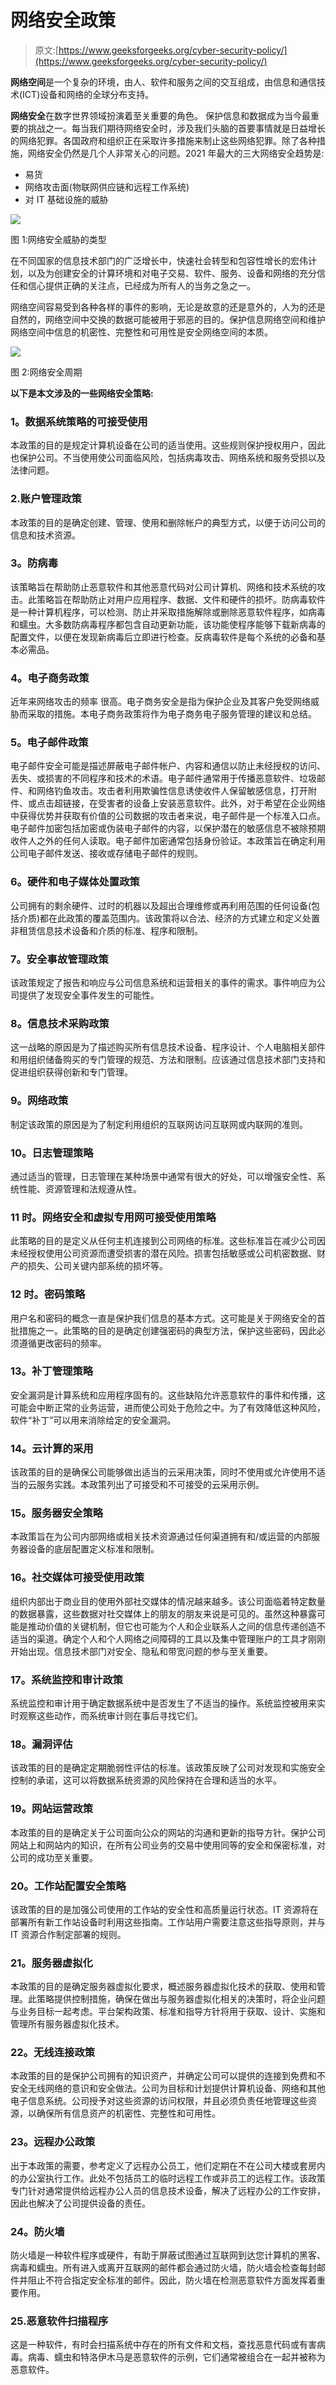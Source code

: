 # 网络安全政策

> 原文:[https://www.geeksforgeeks.org/cyber-security-policy/](https://www.geeksforgeeks.org/cyber-security-policy/)

**网络空间**是一个复杂的环境，由人、软件和服务之间的交互组成，由信息和通信技术(ICT)设备和网络的全球分布支持。

**网络安全**在数字世界领域扮演着至关重要的角色。 保护信息和数据成为当今最重要的挑战之一。每当我们期待网络安全时，涉及我们头脑的首要事情就是日益增长的网络犯罪。各国政府和组织正在采取许多措施来制止这些网络犯罪。除了各种措施，网络安全仍然是几个人非常关心的问题。2021 年最大的三大网络安全趋势是:

*   易货
*   网络攻击面(物联网供应链和远程工作系统)
*   对 IT 基础设施的威胁

![](img/d65506bdf2ea32933c932d80575e1bc3.png)

图 1:网络安全威胁的类型

在不同国家的信息技术部门的广泛增长中，快速社会转型和包容性增长的宏伟计划，以及为创建安全的计算环境和对电子交易、软件、服务、设备和网络的充分信任和信心提供正确的关注点，已经成为所有人的当务之急之一。

网络空间容易受到各种各样的事件的影响，无论是故意的还是意外的，人为的还是自然的，网络空间中交换的数据可能被用于邪恶的目的。保护信息网络空间和维护网络空间中信息的机密性、完整性和可用性是安全网络空间的本质。

![](img/f1d01d986953af9944f7b7e9a9d92ef3.png)

图 2:网络安全周期

**以下是本文涉及的一些网络安全策略:**

### 1。数据系统策略的可接受使用

本政策的目的是规定计算机设备在公司的适当使用。这些规则保护授权用户，因此也保护公司。不当使用使公司面临风险，包括病毒攻击、网络系统和服务受损以及法律问题。

### 2.账户管理政策

本政策的目的是确定创建、管理、使用和删除帐户的典型方式，以便于访问公司的信息和技术资源。

### 3。防病毒

该策略旨在帮助防止恶意软件和其他恶意代码对公司计算机、网络和技术系统的攻击。此策略旨在帮助防止对用户应用程序、数据、文件和硬件的损坏。防病毒软件是一种计算机程序，可以检测、防止并采取措施解除或删除恶意软件程序，如病毒和蠕虫。大多数防病毒程序都包含自动更新功能，该功能使程序能够下载新病毒的配置文件，以便在发现新病毒后立即进行检查。反病毒软件是每个系统的必备和基本必需品。

### 4。电子商务政策

近年来网络攻击的频率 很高。电子商务安全是指为保护企业及其客户免受网络威胁而采取的措施。本电子商务政策将作为电子商务电子服务管理的建议和总结。

### 5。电子邮件政策

电子邮件安全可能是描述屏蔽电子邮件帐户、内容和通信以防止未经授权的访问、丢失、或损害的不同程序和技术的术语。电子邮件通常用于传播恶意软件、垃圾邮件、和网络钓鱼攻击。攻击者利用欺骗性信息诱使收件人保留敏感信息，打开附件、或点击超链接，在受害者的设备上安装恶意软件。此外，对于希望在企业网络中获得优势并获取有价值的公司数据的攻击者来说，电子邮件是一个标准入口点。电子邮件加密包括加密或伪装电子邮件的内容，以保护潜在的敏感信息不被除预期收件人之外的任何人读取。电子邮件加密通常包括身份验证。本政策旨在确定利用公司电子邮件发送、接收或存储电子邮件的规则。

### 6。硬件和电子媒体处置政策

公司拥有的剩余硬件、过时的机器以及超出合理维修或再利用范围的任何设备(包括介质)都在此政策的覆盖范围内。该政策将以合法、经济的方式建立和定义处置非租赁信息技术设备和介质的标准、程序和限制。

### 7。安全事故管理政策

该政策规定了报告和响应与公司信息系统和运营相关的事件的需求。事件响应为公司提供了发现安全事件发生的可能性。

### 8。信息技术采购政策

这一战略的原因是为了描述购买所有信息技术设备、程序设计、个人电脑相关部件和用组织储备购买的专门管理的规范、方法和限制。应该通过信息技术部门支持和促进组织获得创新和专门管理。

### 9。网络政策

制定该政策的原因是为了制定利用组织的互联网访问互联网或内联网的准则。

### 10。日志管理策略

通过适当的管理，日志管理在某种场景中通常有很大的好处，可以增强安全性、系统性能、资源管理和法规遵从性。

### 11 时。网络安全和虚拟专用网可接受使用策略

此策略的目的是定义从任何主机连接到公司网络的标准。这些标准旨在减少公司因未经授权使用公司资源而遭受损害的潜在风险。损害包括敏感或公司机密数据、财产的损失、公司关键内部系统的损坏等。

### 12 时。密码策略

用户名和密码的概念一直是保护我们信息的基本方式。这可能是关于网络安全的首批措施之一。此策略的目的是确定创建强密码的典型方法，保护这些密码，因此必须遵循更改密码的频率。

### 13。补丁管理策略

安全漏洞是计算系统和应用程序固有的。这些缺陷允许恶意软件的事件和传播，这可能会中断正常的业务运营，进而使公司处于危险之中。为了有效降低这种风险，软件“补丁”可以用来消除给定的安全漏洞。

### 14。云计算的采用

该政策的目的是确保公司能够做出适当的云采用决策，同时不使用或允许使用不适当的云服务实践。本政策列出了可接受和不可接受的云采用示例。

### 15。服务器安全策略

本政策旨在为公司内部网络或相关技术资源通过任何渠道拥有和/或运营的内部服务器设备的底层配置定义标准和限制。

### 16。社交媒体可接受使用政策

组织内部出于商业目的使用外部社交媒体的情况越来越多。该公司面临着特定数量的数据暴露，这些数据对社交媒体上的朋友的朋友来说是可见的。虽然这种暴露可能是推动价值的关键机制，但它也可能为个人和企业联系人之间的信息传递创造不适当的渠道。确定个人和个人网络之间障碍的工具以及集中管理账户的工具才刚刚开始出现。信息技术部门对安全、隐私和带宽问题的参与至关重要。

### 17。系统监控和审计政策

系统监控和审计用于确定数据系统中是否发生了不适当的操作。系统监控被用来实时观察这些动作，而系统审计则在事后寻找它们。

### 18。漏洞评估

该政策的目的是确定定期脆弱性评估的标准。该政策反映了公司对发现和实施安全控制的承诺，这可以将数据系统资源的风险保持在合理和适当的水平。

### 19。网站运营政策

本政策的目的是确定关于公司面向公众的网站的沟通和更新的指导方针。保护公司网站上和网站内的知识，在所有公司业务的交易中使用同等的安全和保密标准，对公司的成功至关重要。

### 20。工作站配置安全策略

该政策的目的是加强公司使用的工作站的安全性和高质量运行状态。IT 资源将在部署所有新工作站设备时利用这些指南。工作站用户需要注意这些指导原则，并与 IT 资源合作制定部署的规则。

### 21。服务器虚拟化

本政策的目的是确定服务器虚拟化要求，概述服务器虚拟化技术的获取、使用和管理。此策略提供控制措施，确保在做出与服务器虚拟化相关的决策时，将企业问题与业务目标一起考虑。平台架构政策、标准和指导方针将用于获取、设计、实施和管理所有服务器虚拟化技术。

### 22。无线连接政策

本政策的目的是保护公司拥有的知识资产，并确定公司可以提供的连接到免费和不安全无线网络的意识和安全做法。公司为目标和计划提供计算机设备、网络和其他电子信息系统。公司授予对这些资源的访问权限，并且必须负责任地管理这些资源，以确保所有信息资产的机密性、完整性和可用性。

### 23。远程办公政策

出于本政策的需要，参考定义了远程办公员工，他们定期在不在公司大楼或套房内的办公室执行工作。此处不包括员工的临时远程工作或非员工的远程工作。该政策专门针对通常提供给远程办公人员的信息技术设备，解决了远程办公的工作安排，因此也解决了公司提供设备的责任。

### 24。防火墙

防火墙是一种软件程序或硬件，有助于屏蔽试图通过互联网到达您计算机的黑客、病毒和蠕虫。所有进入或离开互联网的邮件都会通过防火墙，防火墙会检查每封邮件并阻止不符合指定安全标准的邮件。因此，防火墙在检测恶意软件方面发挥着重要作用。

### 25.恶意软件扫描程序

这是一种软件，有时会扫描系统中存在的所有文件和文档，查找恶意代码或有害病毒。病毒、蠕虫和特洛伊木马是恶意软件的示例，它们通常被组合在一起并被称为恶意软件。